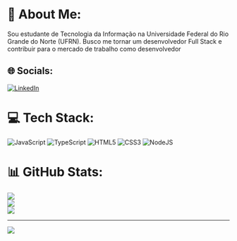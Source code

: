 # 💫 About Me:
Sou estudante de Tecnologia da Informação na Universidade Federal do Rio Grande do Norte (UFRN). Busco me tornar um desenvolvedor Full Stack e contribuir para o mercado de trabalho como desenvolvedor


## 🌐 Socials:
[![LinkedIn](https://img.shields.io/badge/LinkedIn-%230077B5.svg?logo=linkedin&logoColor=white)](https://linkedin.com/in/vitor-fraifer) 

# 💻 Tech Stack:
![JavaScript](https://img.shields.io/badge/javascript-%23323330.svg?style=for-the-badge&logo=javascript&logoColor=%23F7DF1E) ![TypeScript](https://img.shields.io/badge/typescript-%23007ACC.svg?style=for-the-badge&logo=typescript&logoColor=white) ![HTML5](https://img.shields.io/badge/html5-%23E34F26.svg?style=for-the-badge&logo=html5&logoColor=white) ![CSS3](https://img.shields.io/badge/css3-%231572B6.svg?style=for-the-badge&logo=css3&logoColor=white) ![NodeJS](https://img.shields.io/badge/node.js-6DA55F?style=for-the-badge&logo=node.js&logoColor=white)
# 📊 GitHub Stats:
![](https://github-readme-stats.vercel.app/api?username=VitorFraifer&theme=dark&hide_border=false&include_all_commits=false&count_private=false)<br/>
![](https://github-readme-streak-stats.herokuapp.com/?user=VitorFraifer&theme=dark&hide_border=false)<br/>
![](https://github-readme-stats.vercel.app/api/top-langs/?username=VitorFraifer&theme=dark&hide_border=false&include_all_commits=false&count_private=false&layout=compact)

---
[![](https://visitcount.itsvg.in/api?id=VitorFraifer&icon=0&color=0)](https://visitcount.itsvg.in)

<!-- Proudly created with GPRM ( https://gprm.itsvg.in ) -->
